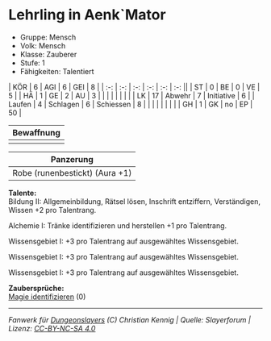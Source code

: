 # Lehrling in Aenk`Mator  
- Gruppe: Mensch  
- Volk: Mensch  
- Klasse: Zauberer  
- Stufe: 1  
- Fähigkeiten: Talentiert  


| KÖR    | 6  | AGI      | 6  | GEI        | 8  |
| :-: | :-: | :-: | :-: | :-: | :-: ||
| ST     | 0  | BE       | 0  | VE         | 5  |
| HÄ     | 1  | GE       | 2  | AU         | 3  |
|        |    |          |    |            |    |
| LK     | 17 | Abwehr   | 7  | Initiative | 6  |
| Laufen | 4  | Schlagen | 6  | Schiessen  | 8  |
|        |    |          |    |            |    |
| GH     | 1  | GK       | no | EP         | 50 |


| Bewaffnung |
| --- |
|  |


| Panzerung |
| --- |
| Robe (runenbestickt) (Aura +1) |


**Talente:**  
Bildung II: Allgemeinbildung, Rätsel lösen, Inschrift entziffern, Verständigen, Wissen +2 pro Talentrang.

Alchemie I: Tränke identifizieren und herstellen +1 pro Talentrang.

Wissensgebiet I: +3 pro Talentrang auf ausgewähltes Wissensgebiet.

Wissensgebiet I: +3 pro Talentrang auf ausgewähltes Wissensgebiet.

Wissensgebiet I: +3 pro Talentrang auf ausgewähltes Wissensgebiet.


**Zaubersprüche:**  
[Magie identifizieren](/grw/zauber/magie-identifizieren.md) (0)




___
*Fanwerk für [Dungeonslayers](https://www.dungeonslayers.net/) (C) Christian Kennig | Quelle: Slayerforum | Lizenz: [CC-BY-NC-SA 4.0](https://creativecommons.org/licenses/by-nc-sa/4.0/deed.de)*
